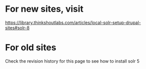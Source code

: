 # For new sites, visit
https://library.thinkshoutlabs.com/articles/local-solr-setup-drupal-sites#solr-8

# For old sites
Check the revision history for this page to see how to install solr 5

